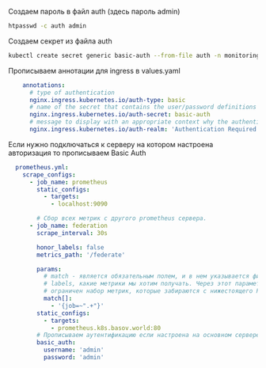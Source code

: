 Создаем пароль в файл auth (здесь пароль admin)
```bash
htpasswd -c auth admin
```
Создаем секрет из файла auth
```bash
kubectl create secret generic basic-auth --from-file auth -n monitoring
```

Прописываем аннотации для ingress в values.yaml
```yaml
    annotations:
      # type of authentication
      nginx.ingress.kubernetes.io/auth-type: basic
      # name of the secret that contains the user/password definitions
      nginx.ingress.kubernetes.io/auth-secret: basic-auth
      # message to display with an appropriate context why the authentication is required
      nginx.ingress.kubernetes.io/auth-realm: 'Authentication Required'
```

Если нужно подключаться к серверу на котором настроена авторизация то прописываем Basic Auth
```yaml
  prometheus.yml:
    scrape_configs:
      - job_name: prometheus
        static_configs:
          - targets:
            - localhost:9090

        # Сбор всех метрик с другого prometheus сервера.
      - job_name: federation
        scrape_interval: 30s

        honor_labels: false
        metrics_path: '/federate'

        params:
          # match - является обязательным полем, и в нем указывается фильтр по
          # labels, какие метрики мы хотим получать. Через этот параметр может быть
          # ограничен набор метрик, которые забираются с нижестоящего Prometheus
          match[]:
            - '{job=~".+"}'
        static_configs:
          - targets:
            - prometheus.k8s.basov.world:80
        # Прописываем аутентификацию если настроена на основном сервере    
        basic_auth:
          username: 'admin'
          password: 'admin'
```
